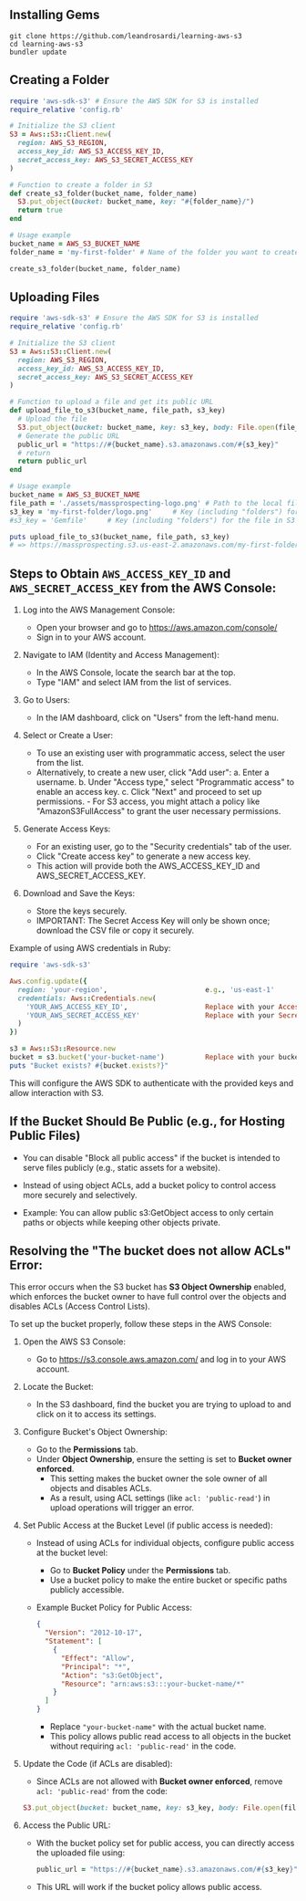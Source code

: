 ## Installing Gems

```
git clone https://github.com/leandrosardi/learning-aws-s3
cd learning-aws-s3
bundler update
```

## Creating a Folder

```ruby
require 'aws-sdk-s3' # Ensure the AWS SDK for S3 is installed
require_relative 'config.rb'

# Initialize the S3 client
S3 = Aws::S3::Client.new(
  region: AWS_S3_REGION,
  access_key_id: AWS_S3_ACCESS_KEY_ID,
  secret_access_key: AWS_S3_SECRET_ACCESS_KEY
)

# Function to create a folder in S3
def create_s3_folder(bucket_name, folder_name)
  S3.put_object(bucket: bucket_name, key: "#{folder_name}/")
  return true
end

# Usage example
bucket_name = AWS_S3_BUCKET_NAME
folder_name = 'my-first-folder' # Name of the folder you want to create

create_s3_folder(bucket_name, folder_name)
```

## Uploading Files

```ruby
require 'aws-sdk-s3' # Ensure the AWS SDK for S3 is installed
require_relative 'config.rb'

# Initialize the S3 client
S3 = Aws::S3::Client.new(
  region: AWS_S3_REGION,
  access_key_id: AWS_S3_ACCESS_KEY_ID,
  secret_access_key: AWS_S3_SECRET_ACCESS_KEY
)

# Function to upload a file and get its public URL
def upload_file_to_s3(bucket_name, file_path, s3_key)
  # Upload the file
  S3.put_object(bucket: bucket_name, key: s3_key, body: File.open(file_path))
  # Generate the public URL
  public_url = "https://#{bucket_name}.s3.amazonaws.com/#{s3_key}"
  # return
  return public_url
end

# Usage example
bucket_name = AWS_S3_BUCKET_NAME
file_path = './assets/massprospecting-logo.png' # Path to the local file
s3_key = 'my-first-folder/logo.png'     # Key (including "folders") for the file in S3
#s3_key = 'Gemfile'     # Key (including "folders") for the file in S3

puts upload_file_to_s3(bucket_name, file_path, s3_key)
# => https://massprospecting.s3.us-east-2.amazonaws.com/my-first-folder/logo.png
```

## Steps to Obtain `AWS_ACCESS_KEY_ID` and `AWS_SECRET_ACCESS_KEY` from the AWS Console:

1. Log into the AWS Management Console:
   - Open your browser and go to https://aws.amazon.com/console/
   - Sign in to your AWS account.

2. Navigate to IAM (Identity and Access Management):
   - In the AWS Console, locate the search bar at the top.
   - Type "IAM" and select IAM from the list of services.

3. Go to Users:
   - In the IAM dashboard, click on "Users" from the left-hand menu.

4. Select or Create a User:
   - To use an existing user with programmatic access, select the user from the list.
   - Alternatively, to create a new user, click "Add user":
      a. Enter a username.
      b. Under "Access type," select "Programmatic access" to enable an access key.
      c. Click "Next" and proceed to set up permissions.
         - For S3 access, you might attach a policy like "AmazonS3FullAccess" to grant the user necessary permissions.

5. Generate Access Keys:
   - For an existing user, go to the "Security credentials" tab of the user.
   - Click "Create access key" to generate a new access key.
   - This action will provide both the AWS_ACCESS_KEY_ID and AWS_SECRET_ACCESS_KEY.

6. Download and Save the Keys:
   - Store the keys securely. 
   - IMPORTANT: The Secret Access Key will only be shown once; download the CSV file or copy it securely.

Example of using AWS credentials in Ruby:

```ruby
require 'aws-sdk-s3'

Aws.config.update({
  region: 'your-region',                        e.g., 'us-east-1'
  credentials: Aws::Credentials.new(
    'YOUR_AWS_ACCESS_KEY_ID',                   Replace with your Access Key ID
    'YOUR_AWS_SECRET_ACCESS_KEY'                Replace with your Secret Access Key
  )
})

s3 = Aws::S3::Resource.new
bucket = s3.bucket('your-bucket-name')          Replace with your bucket name
puts "Bucket exists? #{bucket.exists?}"
```

This will configure the AWS SDK to authenticate with the provided keys and allow interaction with S3.

## If the Bucket Should Be Public (e.g., for Hosting Public Files)

- You can disable "Block all public access" if the bucket is intended to serve files publicly (e.g., static assets for a website).

- Instead of using object ACLs, add a bucket policy to control access more securely and selectively.

- Example: You can allow public s3:GetObject access to only certain paths or objects while keeping other objects private.

## Resolving the "The bucket does not allow ACLs" Error:

This error occurs when the S3 bucket has **S3 Object Ownership** enabled, 
which enforces the bucket owner to have full control over the objects and disables ACLs (Access Control Lists).

To set up the bucket properly, follow these steps in the AWS Console:

1. Open the AWS S3 Console:
   - Go to https://s3.console.aws.amazon.com/ and log in to your AWS account.

2. Locate the Bucket:
   - In the S3 dashboard, find the bucket you are trying to upload to and click on it to access its settings.

3. Configure Bucket's Object Ownership:
   - Go to the **Permissions** tab.
   - Under **Object Ownership**, ensure the setting is set to **Bucket owner enforced**. 
     - This setting makes the bucket owner the sole owner of all objects and disables ACLs.
     - As a result, using ACL settings (like `acl: 'public-read'`) in upload operations will trigger an error.

4. Set Public Access at the Bucket Level (if public access is needed):
   - Instead of using ACLs for individual objects, configure public access at the bucket level:
     - Go to **Bucket Policy** under the **Permissions** tab.
     - Use a bucket policy to make the entire bucket or specific paths publicly accessible.
   - Example Bucket Policy for Public Access:

     ```json
     {
       "Version": "2012-10-17",
       "Statement": [
         {
           "Effect": "Allow",
           "Principal": "*",
           "Action": "s3:GetObject",
           "Resource": "arn:aws:s3:::your-bucket-name/*"
         }
       ]
     }
     ```

     - Replace `"your-bucket-name"` with the actual bucket name.
     - This policy allows public read access to all objects in the bucket without requiring `acl: 'public-read'` in the code.

5. Update the Code (if ACLs are disabled):
   - Since ACLs are not allowed with **Bucket owner enforced**, remove `acl: 'public-read'` from the code:

   ```ruby
   S3.put_object(bucket: bucket_name, key: s3_key, body: File.open(file_path))
   ```

6. Access the Public URL:
   - With the bucket policy set for public access, you can directly access the uploaded file using:
     ```ruby
     public_url = "https://#{bucket_name}.s3.amazonaws.com/#{s3_key}"
     ```
   - This URL will work if the bucket policy allows public access.
